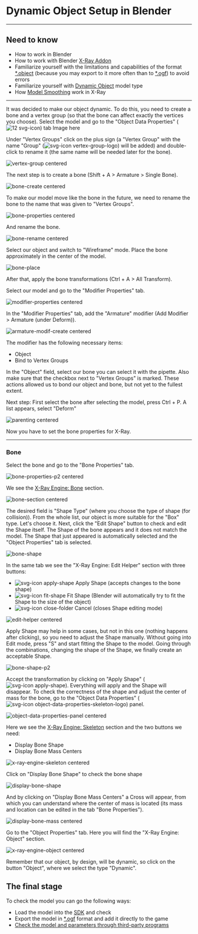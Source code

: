 # Dynamic Object Setup in Blender

___

## Need to know

- How to work in Blender
- How to work with Blender [X-Ray Addon](../../modding-tools/blender/blender-x-ray-addon-summary.md)
- Familiarize yourself with the limitations and capabilities of the format [*.object](../../reference/file-formats/models/object.md) (because you may export to it more often than to [*.ogf](../../reference/file-formats/models/ogf.md)) to avoid errors
- Familiarize yourself with [Dynamic Object](../../glossary/glossary.md) model type
- How [Model Smoothing](../../reference/models/smoothing.md) work in X-Ray

___

It was decided to make our object dynamic.
To do this, you need to create a bone and a vertex group (so that the bone can affect exactly the vertices you choose).
Select the model and go to the "Object Data Properties" (![12 svg-icon]()) tab
Image here

Under "Vertex Groups" click on the plus sign (a "Vertex Group" with the name "Group" (![svg-icon vertex-group-logo]()) will be added) and double-click to rename it (the same name will be needed later for the bone).

![vertex-group centered]()

The next step is to create a bone (Shift + A > Armature > Single Bone).

![bone-create centered]()

To make our model move like the bone in the future, we need to rename the bone to the name that was given to "Vertex Groups".

![bone-properties centered]()

And rename the bone.

![bone-rename centered]()

Select our object and switch to "Wireframe" mode.
Place the bone approximately in the center of the model.

![bone-place]()

After that, apply the bone transformations (Ctrl + A > All Transform).

Select our model and go to the "Modifier Properties" tab.

![modifier-properties centered]()

In the "Modifier Properties" tab, add the "Armature" modifier (Add Modifier > Armature (under Deform)).

![armature-modif-create centered]()

The modifier has the following necessary items:

- Object
- Bind to Vertex Groups

In the "Object" field, select our bone you can select it with the pipette.
Also make sure that the checkbox next to "Vertex Groups" is marked.
These actions allowed us to bond our object and bone, but not yet to the fullest extent.

Next step:
First select the bone after selecting the model, press Ctrl + P. A list appears, select "Deform"

![parenting centered]()

Now you have to set the bone properties for X-Ray.

___

### Bone

Select the bone and go to the "Bone Properties" tab.

![bone-properties-p2 centered]()

We see the [X-Ray Engine: Bone](../../modding-tools/blender/addon-panels/panel-bone.md) section.

![bone-section centered]()

The desired field is "Shape Type" (where you choose the type of shape (for collision)).
From the whole list, our object is more suitable for the "Box" type. Let's choose it.
Next, click the "Edit Shape" button to check and edit the Shape itself.
The Shape of the bone appears and it does not match the model.
The Shape that just appeared is automatically selected and the "Object Properties" tab is selected.

![bone-shape]()

In the same tab we see the "X-Ray Engine: Edit Helper" section with three buttons:

- ![svg-icon apply-shape]() Apply Shape (accepts changes to the bone shape)
- ![svg-icon fit-shape]() Fit Shape (Blender will automatically try to fit the Shape to the size of the object)
- ![svg-icon close-folder]() Cancel (closes Shape editing mode)

![edit-helper centered]()

Apply Shape may help in some cases, but not in this one (nothing happens after clicking), so you need to adjust the Shape manually.
Without going into Edit mode, press "S" and start fitting the Shape to the model. Going through the combinations, changing the shape of the Shape, we finally create an acceptable Shape.

![bone-shape-p2]()

Accept the transformation by clicking on "Apply Shape" (![svg-icon apply-shape]()). Everything will apply and the Shape will disappear.
To check the correctness of the shape and adjust the center of mass for the bone, go to the "Object Data Properties" (![svg-icon object-data-properties-skeleton-logo]()) panel.

![object-data-properties-panel centered]()

Here we see the [X-Ray Engine: Skeleton](../../modding-tools/blender/addon-panels/panel-armature.md) section and the two buttons we need:

- Display Bone Shape
- Display Bone Mass Centers

![x-ray-engine-skeleton centered]()

Click on "Display Bone Shape" to check the bone shape

![display-bone-shape]()

And by clicking on "Display Bone Mass Centers" a Cross will appear, from which you can understand where the center of mass is located (its mass and location can be edited in the tab "Bone Properties").

![display-bone-mass centered]()

Go to the "Object Properties" tab.
Here you will find the "X-Ray Engine: Object" section.

![x-ray-engine-object centered]()

Remember that our object, by design, will be dynamic, so click on the button "Object", where we select the type "Dynamic".

## The final stage

To check the model you can go the following ways:

- Load the model into the [SDK](../../modding-tools/sdk/README.md) and check
- Export the model in [*.ogf](../../reference/file-formats/models/ogf.md) format and add it directly to the game
- [Check the model and parameters through third-party programs](../../modding-tools/README.md)